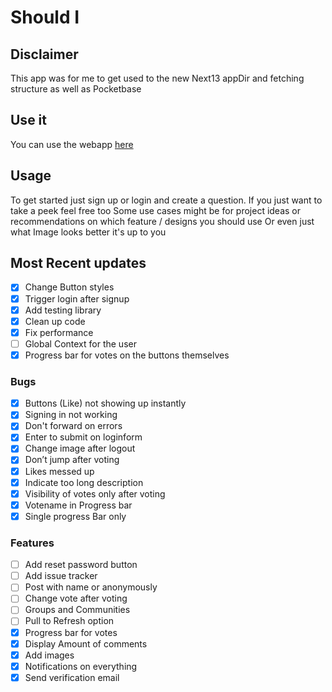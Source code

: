 # Should I
## Disclaimer
This app was for me to get used to the new Next13 appDir and fetching structure as well as Pocketbase

## Use it
You can use the webapp [here](https://shouldi.wipdesign.de/)

## Usage
To get started just sign up or login and create a question.
If you just want to take a peek feel free too 
Some use cases might be for project ideas or recommendations on which feature / designs you should use
Or even just what Image looks better it's up to you

## Most Recent updates
- [x] Change Button styles
- [x] Trigger login after signup
- [x] Add testing library
- [x] Clean up code
- [x] Fix performance
- [ ] Global Context for the user
- [x] Progress bar for votes on the buttons themselves

### Bugs
- [x] Buttons (Like) not showing up instantly
- [x] Signing in not working
- [x] Don't forward on errors
- [x] Enter to submit on loginform
- [x] Change image after logout
- [x] Don’t jump after voting
- [x] Likes messed up
- [x] Indicate too long description
- [x] Visibility of votes only after voting
- [x] Votename in Progress bar 
- [x] Single progress Bar only

### Features
- [ ] Add reset password button
- [ ] Add issue tracker
- [ ] Post with name or anonymously
- [ ] Change vote after voting
- [ ] Groups and Communities
- [ ] Pull to Refresh option
- [x] Progress bar for votes
- [x] Display Amount of comments
- [x] Add images
- [x] Notifications on everything
- [x] Send verification email
